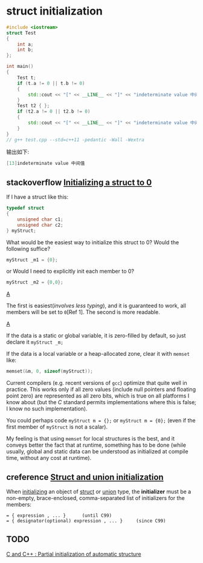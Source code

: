 # struct initialization



```C++
#include <iostream>
struct Test
{
	int a;
	int b;
};

int main()
{
	Test t;
	if (t.a != 0 || t.b != 0)
	{
		std::cout << "[" << __LINE__ << "]" << "indeterminate value 中间值" << std::endl;
	}
	Test t2 { };
	if (t2.a != 0 || t2.b != 0)
	{
		std::cout << "[" << __LINE__ << "]" << "indeterminate value 中间值" << std::endl;
	}
}
// g++ test.cpp --std=c++11 -pedantic -Wall -Wextra

```

输出如下:

```C++
[13]indeterminate value 中间值
```



## stackoverflow [Initializing a struct to 0](https://stackoverflow.com/questions/11152160/initializing-a-struct-to-0)



If I have a struct like this:

```c
typedef struct
{
    unsigned char c1;
    unsigned char c2;
} myStruct;
```

What would be the easiest way to initialize this struct to 0? Would the following suffice?

```c
myStruct _m1 = {0};
```

or Would I need to explicitly init each member to 0?

```c
myStruct _m2 = {0,0};
```



[A](https://stackoverflow.com/a/11152199)

The first is easiest(*involves less typing*), and it is guaranteed to work, all members will be set to `0`[Ref 1].
The second is more readable.



[A](https://stackoverflow.com/a/11152208)

If the data is a static or global variable, it is zero-filled by default, so just declare it `myStruct _m;`

If the data is a local variable or a heap-allocated zone, clear it with `memset` like:

```c
memset(&m, 0, sizeof(myStruct));
```

Current compilers (e.g. recent versions of `gcc`) optimize that quite well in practice. This works only if all zero values (include null pointers and floating point zero) are represented as all zero bits, which is true on all platforms I know about (but the *C* standard permits implementations where this is false; I know no such implementation).

You could perhaps code `myStruct m = {};` or `myStruct m = {0};` (even if the first member of `myStruct` is not a scalar).

My feeling is that using `memset` for local structures is the best, and it conveys better the fact that at runtime, something has to be done (while usually, global and static data can be understood as initialized at compile time, without any cost at runtime).



## creference [Struct and union initialization](https://en.cppreference.com/w/c/language/struct_initialization)

When [initializing](https://en.cppreference.com/w/c/language/initialization) an object of [struct](https://en.cppreference.com/w/c/language/struct) or [union](https://en.cppreference.com/w/c/language/union) type, the **initializer** must be a non-empty, brace-enclosed, comma-separated list of initializers for the members:

```
= { expression , ... }		(until C99)
= { designator(optional) expression , ... }		(since C99)

```





## TODO

[C and C++ : Partial initialization of automatic structure](https://stackoverflow.com/questions/10828294/c-and-c-partial-initialization-of-automatic-structure)